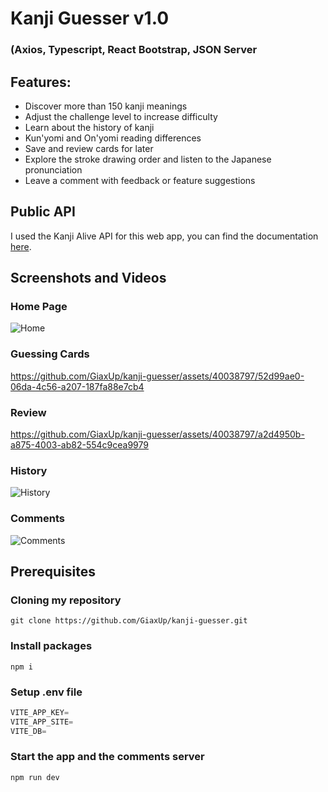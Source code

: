 # Kanji Guesser v1.0
###  (Axios, Typescript, React Bootstrap, JSON Server

## Features:
- Discover more than 150 kanji meanings
- Adjust the challenge level to increase difficulty
- Learn about the history of kanji
- Kun'yomi and On'yomi reading differences
- Save and review cards for later 
- Explore the stroke drawing order and listen to the Japanese pronunciation
- Leave a comment with feedback or feature suggestions

## Public API
I used the Kanji Alive API for this web app, you can find the documentation <a href="https://app.kanjialive.com/api/docs" target="_blank">here</a>.

## Screenshots and Videos
### Home Page
![Home](https://github.com/GiaxUp/kanji-guesser/assets/40038797/0921e690-0777-49a9-b946-4ac259931a4e)
### Guessing Cards
https://github.com/GiaxUp/kanji-guesser/assets/40038797/52d99ae0-06da-4c56-a207-187fa88e7cb4
### Review
https://github.com/GiaxUp/kanji-guesser/assets/40038797/a2d4950b-a875-4003-ab82-554c9cea9979
### History
![History](https://github.com/GiaxUp/kanji-guesser/assets/40038797/66fcd2a4-c6b8-4f41-9483-1e5b71aeb374)
### Comments
![Comments](https://github.com/GiaxUp/kanji-guesser/assets/40038797/64960813-7557-4f62-807e-7a7d08adf4a2)

## Prerequisites

### Cloning my repository
```shell
git clone https://github.com/GiaxUp/kanji-guesser.git
```

### Install packages
```shell
npm i
```

### Setup .env file
```js
VITE_APP_KEY=
VITE_APP_SITE=
VITE_DB=
```

### Start the app and the comments server
```shell
npm run dev
```
